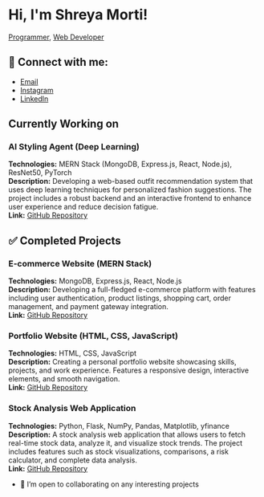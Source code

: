 # Hi, I'm Shreya Morti!  
[Programmer](https://github.com/shreyamorti28), [Web Developer](https://github.com/shreyamorti28)

## 🤳 Connect with me:
- [Email](mailto:shreyamorti@gmail.com)
- [Instagram](https://www.instagram.com/shreyamorti28/)
- [LinkedIn](https://linkedin.com/in/shreyamorti28)

## Currently Working on
### AI Styling Agent (Deep Learning)
**Technologies:** MERN Stack (MongoDB, Express.js, React, Node.js), ResNet50, PyTorch  
**Description:** Developing a web-based outfit recommendation system that uses deep learning techniques for personalized fashion suggestions. The project includes a robust backend and an interactive frontend to enhance user experience and reduce decision fatigue.  
**Link:** [GitHub Repository](https://github.com/shreyamorti28/styling-agent.git)


## ✅ Completed Projects
### E-commerce Website (MERN Stack)
**Technologies:** MongoDB, Express.js, React, Node.js  
**Description:** Developing a full-fledged e-commerce platform with features including user authentication, product listings, shopping cart, order management, and payment gateway integration.  
**Link:** [GitHub Repository](https://github.com/shreyamorti28/Ecommerce.git)

### Portfolio Website (HTML, CSS, JavaScript)
**Technologies:** HTML, CSS, JavaScript  
**Description:** Creating a personal portfolio website showcasing skills, projects, and work experience. Features a responsive design, interactive elements, and smooth navigation.  
**Link:** [GitHub Repository](https://github.com/shreyamorti28/my_portfolio.git)


### Stock Analysis Web Application
**Technologies:** Python, Flask, NumPy, Pandas, Matplotlib, yfinance  
**Description:** A stock analysis web application that allows users to fetch real-time stock data, analyze it, and visualize stock trends. The project includes features such as stock visualizations, comparisons, a risk calculator, and complete data analysis.  
**Link:** [GitHub Repository](https://github.com/shreyamorti28/stock-analysis.git)

- 👯 I’m open to collaborating on any interesting projects
